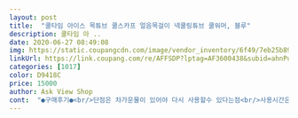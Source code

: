 ```yaml
---
layout: post 
title:  "쿨타임 아이스 목튜브 쿨스카프 얼음목걸이 넥쿨링튜브 쿨워머, 블루" 
description: 쿨타임 아 ..
date: 2020-06-27 08:49:08 
img: https://static.coupangcdn.com/image/vendor_inventory/6f49/7eb25b891541fd92c6d50e0f351107d2de3be64cd945c0413039cb60906a.jpg 
linkUrl: https://link.coupang.com/re/AFFSDP?lptag=AF3600438&subid=ahnPublicAsk&pageKey=1651335384&itemId=2813299985&vendorItemId=70802834663&traceid=V0-113-ee1a502463ece817 
categories: [1017] 
color: D9418C 
price: 15000 
author: Ask View Shop 
cont:  "●구매후기●<br/>단점은 차가운물이 있어야 다시 사용할수 있다는점<br/>사용시간은 1시간정도 될듯 합니다<br/>시원한건 그저 보통임.<br/><br/>여러번 사용해도 냄새는 않날듯... <br/><br/>완전 신세계에여!! 강추강추 합니다!!<br/>일단 착용감 시원합니다.<br/><br/>천 스카프 처럼 축축 하지는 않음.<br/><br/>허리를 숙이고 일 하다 보니까, 목에서 빠져나감<br/>단점은 차가운물이 있어야 다시 사용할수 있다는점<br/>사용시간은 1시간정도 될듯 합니다<br/>시원한건 그저 보통임.<br/><br/>여러번 사용해도 냄새는 않날듯... <br/><br/>완전 신세계에여!! 강추강추 합니다!!<br/>일단 착용감 시원합니다.<br/><br/>천 스카프 처럼 축축 하지는 않음.<br/><br/>허리를 숙이고 일 하다 보니까, 목에서 빠져나감<br/>" 
---
```

